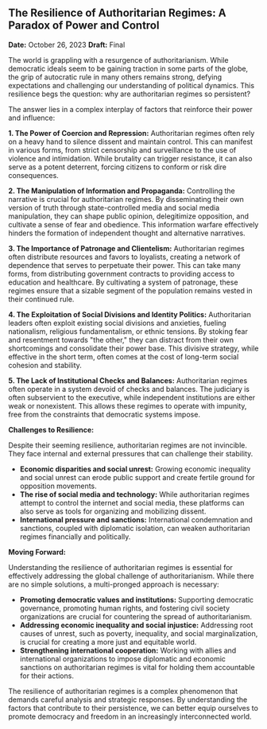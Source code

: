 ##  The Resilience of Authoritarian Regimes: A Paradox of Power and Control 

**Date:** October 26, 2023
**Draft:** Final

The world is grappling with a resurgence of authoritarianism. While democratic ideals seem to be gaining traction in some parts of the globe, the grip of autocratic rule in many others remains strong, defying expectations and challenging our understanding of political dynamics. This resilience begs the question: why are authoritarian regimes so persistent? 

The answer lies in a complex interplay of factors that reinforce their power and influence:

**1. The Power of Coercion and Repression:** Authoritarian regimes often rely on a heavy hand to silence dissent and maintain control.  This can manifest in various forms, from strict censorship and surveillance to the use of violence and intimidation.  While brutality can trigger resistance, it can also serve as a potent deterrent, forcing citizens to conform or risk dire consequences.

**2. The Manipulation of Information and Propaganda:**  Controlling the narrative is crucial for authoritarian regimes. By disseminating their own version of truth through state-controlled media and social media manipulation, they can shape public opinion, delegitimize opposition, and cultivate a sense of fear and obedience. This information warfare effectively hinders the formation of independent thought and alternative narratives.

**3. The Importance of Patronage and Clientelism:**  Authoritarian regimes often distribute resources and favors to loyalists, creating a network of dependence that serves to perpetuate their power.  This can take many forms, from distributing government contracts to providing access to education and healthcare.  By cultivating a system of patronage, these regimes ensure that a sizable segment of the population remains vested in their continued rule. 

**4. The Exploitation of Social Divisions and Identity Politics:**  Authoritarian leaders often exploit existing social divisions and anxieties, fueling nationalism, religious fundamentalism, or ethnic tensions. By stoking fear and resentment towards "the other," they can distract from their own shortcomings and consolidate their power base. This divisive strategy, while effective in the short term, often comes at the cost of long-term social cohesion and stability.

**5. The Lack of Institutional Checks and Balances:**  Authoritarian regimes often operate in a system devoid of checks and balances.  The judiciary is often subservient to the executive, while independent institutions are either weak or nonexistent. This allows these regimes to operate with impunity, free from the constraints that democratic systems impose.

**Challenges to Resilience:**

Despite their seeming resilience, authoritarian regimes are not invincible.  They face internal and external pressures that can challenge their stability. 

* **Economic disparities and social unrest:** Growing economic inequality and social unrest can erode public support and create fertile ground for opposition movements. 
* **The rise of social media and technology:**  While authoritarian regimes attempt to control the internet and social media, these platforms can also serve as tools for organizing and mobilizing dissent.
* **International pressure and sanctions:**  International condemnation and sanctions, coupled with diplomatic isolation, can weaken authoritarian regimes financially and politically. 

**Moving Forward:**

Understanding the resilience of authoritarian regimes is essential for effectively addressing the global challenge of authoritarianism.  While there are no simple solutions, a multi-pronged approach is necessary:

* **Promoting democratic values and institutions:**  Supporting democratic governance, promoting human rights, and fostering civil society organizations are crucial for countering the spread of authoritarianism.
* **Addressing economic inequality and social injustice:**  Addressing root causes of unrest, such as poverty, inequality, and social marginalization, is crucial for creating a more just and equitable world.
* **Strengthening international cooperation:**  Working with allies and international organizations to impose diplomatic and economic sanctions on authoritarian regimes is vital for holding them accountable for their actions.

The resilience of authoritarian regimes is a complex phenomenon that demands careful analysis and strategic responses. By understanding the factors that contribute to their persistence, we can better equip ourselves to promote democracy and freedom in an increasingly interconnected world.
